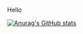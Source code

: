 Hello

[![Anurag's GitHub stats](https://github-readme-stats.vercel.app/api?username=alexxShandsome&count_private=true$theme=tokyonight)](https://github.com/anuraghazra/github-readme-stats)
